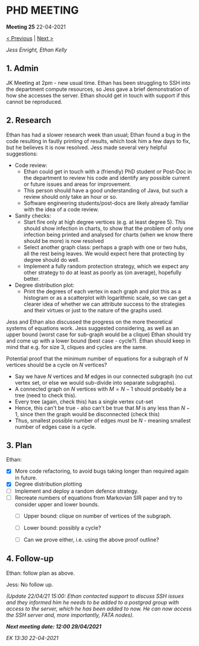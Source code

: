 # PHD MEETING

__Meeting 25__
22-04-2021

[< Previous](../04-21/24_15-04-21.md) | [Next >](../04-21/26_29-04-21.md)

_Jess Enright,_
_Ethan Kelly_


## 1. Admin

JK Meeting at 2pm - new usual time. Ethan has been struggling to SSH into the department compute resources, so Jess gave a brief demonstration of how she accesses the server. Ethan should get in touch with support if this cannot be reproduced.


## 2. Research

Ethan has had a slower research week than usual; Ethan found a bug in the code resulting in fautly printing of results, which took him a few days to fix, but he believes it is now resolved. Jess made several very helpful suggestions:
- Code review:
	-  Ethan could get in touch with a (friendly) PhD student or Post-Doc in the department to review his code and identify any possible current or future issues and areas for improvement. 
	-  This person should have a good understanding of Java, but such a review should only take an hour or so.
	-  Software engineering students/post-docs are likely already familiar with the idea of a code review.
- Sanity checks:
	- Start fire only at high degree vertices (e.g. at least degree 5). This should show infection in charts, to show that the problem of only one infection being printed and analysed for charts (when we know there should be more) is now resolved
	- Select another graph class: perhaps a graph with one or two hubs, all the rest being leaves. We would expect here that protecting by degree should do well.
	- Implement a fully random protection strategy, which we expect any other strategy to do at least as poorly as (on average), hopefully better.
- Degree distribution plot:
	- Print the degrees of each vertex in each graph and plot this as a histogram or as a scatterplot with logarithmic scale, so we can get a clearer idea of whether we can attribute success to the strategies and their virtues or just to the nature of the graphs used.

Jess and Ethan also discussed the progress on the more theoretical systems of equations work. Jess suggested considering, as well as an upper bound (worst case for sub-graph would be a clique) Ethan should try and come up with a lower bound (best case - cycle?). Ethan should keep in mind that e.g. for size 3, cliques and cycles are the same. 

Potential proof that the minimum number of equations for a subgraph of $N$ vertices should be a cycle on $N$ vertices?
- Say we have $N$ vertices and $M$ edges in our connected subgraph (no cut vertex set, or else we would sub-divide into separate subgraphs).
- A connected graph on $N$ vertices with $M=N-1$ should probably be a tree (need to check this).
- Every tree (again, check this) has a single vertex cut-set
- Hence, this can't be true - also can't be true that $M$ is any less than $N-1$, since then the graph would be disconnected (check this)
- Thus, smallest possible number of edges must be $N$ - meaning smallest number of edges case is a cycle.



## 3. Plan

Ethan:
- [X] More code refactoring, to avoid bugs taking longer than required again in future.
- [X] Degree distribution plotting
- [ ] Implement and deploy a random defence strategy.
- [ ] Recreate numbers of equations from Markovian SIR paper and try to consider upper and lower bounds.
	- [ ] Upper bound: clique on number of vertices of the subgraph.
	- [ ] Lower bound: possibly a cycle?
	- [ ] Can we prove either, i.e. using the above proof outline?


## 4. Follow-up

Ethan: follow plan as above.

Jess: No follow up.

_(Update 22/04/21 15:00: Ethan contacted support to discuss SSH issues and they informed him he needs to be added to a postgrad group with access to the server, which he has been added to now. He can now access the SSH server and, more importantly, FATA nodes)._


**_Next meeting date: 12:00 29/04/2021_**



_EK 13:30 22-04-2021_
